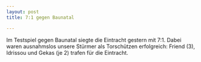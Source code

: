 ```yaml
---
layout: post
title: 7:1 gegen Baunatal

---
```


Im Testspiel gegen Baunatal siegte die Eintracht gestern mit 7:1. Dabei waren ausnahmslos unsere Stürmer als Torschützen erfolgreich: Friend (3), Idrissou und Gekas (je 2) trafen für die Eintracht. 


